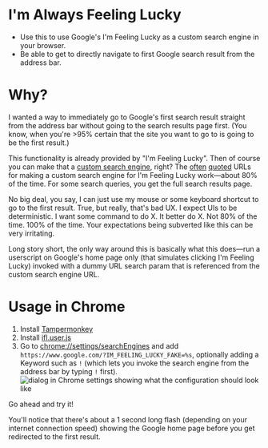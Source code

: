 I'm Always Feeling Lucky
========================

* Use this to use Google's I'm Feeling Lucky as a custom search engine in your browser.
* Be able to get to directly navigate to first Google search result from the address bar.

# Why?

I wanted a way to immediately go to Google's first search result straight from the address bar without going to the search results page first. (You know, when you're >95% certain that the site you want to go to is going to be the first result.)

This functionality is already provided by "I'm Feeling Lucky". Then of course you can make that a [custom search engine](https://support.google.com/customsearch/answer/2630963?hl=en), right? The [often](https://www.addictivetips.com/web/add-googles-im-feeling-lucky-as-a-search-engine-in-your-browser/) [quoted](https://gist.github.com/buysilver/54928c23588a193f47092e263f92cbff) URLs for making a custom search engine for I'm Feeling Lucky work—about 80% of the time. For some search queries, you get the full search results page.

No big deal, you say, I can just use my mouse or some keyboard shortcut to go to the first result. True, but really, that's bad UX. I expect UIs to be deterministic. I want some command to do X. It better do X. Not 80% of the time. 100% of the time. Your expectations being subverted like this can be very irritating.

Long story short, the only way around this is basically what this does—run a userscript on Google's home page only (that simulates clicking I'm Feeling Lucky) invoked with a dummy URL search param that is referenced from the custom search engine URL.

# Usage in Chrome

1. Install [Tampermonkey](https://chrome.google.com/webstore/detail/tampermonkey/dhdgffkkebhmkfjojejmpbldmpobfkfo)
2. Install [ifl.user.js](https://raw.githubusercontent.com/buysilver/ifl/master/ifl.user.js)
3. Go to [chrome://settings/searchEngines](chrome://settings/searchEngines) and add ``https://www.google.com/?IM_FEELING_LUCKY_FAKE=%s``, optionally adding a Keyword such as ``!`` (which lets you invoke the search engine from the address bar by typing ``!`` first).
![dialog in Chrome settings showing what the configuration should look like](https://i.imgur.com/7v4AR7W.png)

Go ahead and try it!

You'll notice that there's about a 1 second long flash (depending on your internet connection speed) showing the Google home page before you get redirected to the first result.